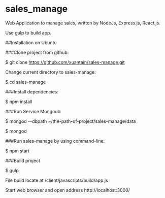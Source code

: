 # sales_manage
Web Application to manage sales, written by NodeJs, Express.js, React.js.

Use gulp to build app.

##Installation on Ubuntu

###Clone project from github:

$ git clone https://github.com/xuantain/sales-manage.git

Change current directory to sales-manage:

$ cd sales-manage

###Install dependencies:

$ npm install

###Run Service Mongodb

$ mongod --dbpath ~/the-path-of-project/sales-manage/data

$ mongod

###Run sales-manage by using command-line:

$ npm start

###Build project

$ gulp

File build locate at /client/javascripts/build/app.js


Start web browser and open address http://localhost:3000/
